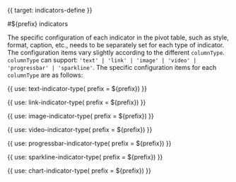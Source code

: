 {{ target: indicators-define }}

#${prefix} indicators

The specific configuration of each indicator in the pivot table, such as style, format, caption, etc., needs to be separately set for each type of indicator. The configuration items vary slightly according to the different `columnType`. `columnType` can support: `'text' | 'link' | 'image' | 'video' | 'progressbar' | 'sparkline'`. The specific configuration items for each `columnType` are as follows:

{{ use: text-indicator-type(
    prefix = ${prefix}) }}

{{ use: link-indicator-type(
    prefix = ${prefix}) }}

{{ use: image-indicator-type(
    prefix = ${prefix}) }}

{{ use: video-indicator-type(
    prefix = ${prefix}) }}

{{ use: progressbar-indicator-type(
    prefix = ${prefix}) }}

{{ use: sparkline-indicator-type(
    prefix = ${prefix}) }}

{{ use: chart-indicator-type(
    prefix = ${prefix}) }}